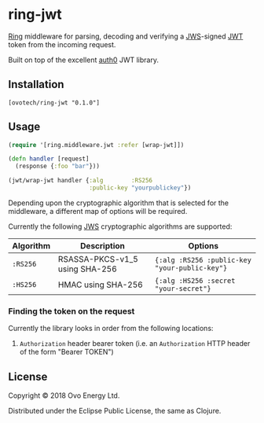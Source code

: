 # ring-jwt
[Ring](https://github.com/ring-clojure/ring) middleware for parsing, decoding and verifying
a [JWS](https://tools.ietf.org/html/rfc7515)-signed [JWT](https://tools.ietf.org/html/rfc7519) token from the incoming request.

Built on top of the excellent [auth0](https://github.com/auth0/java-jwt) JWT library.

## Installation
```
[ovotech/ring-jwt "0.1.0"]
```

## Usage
```clj
(require '[ring.middleware.jwt :refer [wrap-jwt]])

(defn handler [request]
  (response {:foo "bar"}))

(jwt/wrap-jwt handler {:alg        :RS256
                       :public-key "yourpublickey"})
```

Depending upon the cryptographic algorithm that is selected for the middleware, a different
map of options will be required.

Currently the following [JWS](https://tools.ietf.org/html/rfc7515) cryptographic algorithms are
supported:

| Algorithm | Description                    | Options                           |
| --------- | ------------------------------ | --------------------------------- |
| `:RS256`  | RSASSA-PKCS-v1_5 using SHA-256 | `{:alg :RS256 :public-key "your-public-key"}` |
| `:HS256`  | HMAC using SHA-256             | `{:alg :HS256 :secret "your-secret"}`         |

### Finding the token on the request
Currently the library looks in order from the following locations:

1. `Authorization` header bearer token (i.e. an `Authorization` HTTP header of the form "Bearer TOKEN")

## License
Copyright © 2018 Ovo Energy Ltd.

Distributed under the Eclipse Public License, the same as Clojure.
